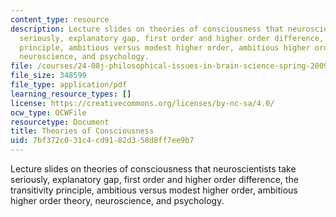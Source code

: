 ```yaml
---
content_type: resource
description: Lecture slides on theories of consciousness that neuroscientists take
  seriously, explanatory gap, first order and higher order difference, the transitivity
  principle, ambitious versus modest higher order, ambitious higher order theory,
  neuroscience, and psychology.
file: /courses/24-08j-philosophical-issues-in-brain-science-spring-2009/7bf372c031c4cd9182d358d8ff7ee9b7_MIT24_08JS09_Lec_Apr13.pdf
file_size: 348599
file_type: application/pdf
learning_resource_types: []
license: https://creativecommons.org/licenses/by-nc-sa/4.0/
ocw_type: OCWFile
resourcetype: Document
title: Theories of Consciousness
uid: 7bf372c0-31c4-cd91-82d3-58d8ff7ee9b7
---
```

Lecture slides on theories of consciousness that neuroscientists take seriously, explanatory gap, first order and higher order difference, the transitivity principle, ambitious versus modest higher order, ambitious higher order theory, neuroscience, and psychology.